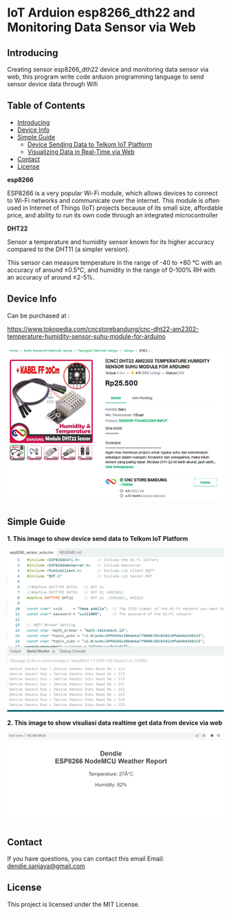 # IoT Arduion esp8266_dth22 and Monitoring Data Sensor via Web  

## Introducing

Creating sensor esp8266_dth22 device and monitoring data sensor via web, this program  write code arduion programming language to send sensor device data
through Wifi 

## Table of Contents
- [Introducing](#introducing)
- [Device Info](#device-info)
- [Simple Guide](#simple-guide)
  - [Device Sending Data to Telkom IoT Platform](#1-device-sending-data-to-telkom-iot-platform)
  - [Visualizing Data in Real-Time via Web](#2-visualizing-data-in-real-time-via-web)
- [Contact](#contact)
- [License](#license)

**esp8266**

ESP8266 is a very popular Wi-Fi module, which allows devices to connect to Wi-Fi networks and communicate over the internet. This module is often used in Internet of Things (IoT) projects because of its small size, affordable price, and ability to run its own code through an integrated microcontroller

**DHT22**

Sensor a temperature and humidity sensor known for its higher accuracy compared to the DHT11 (a simpler version).

This sensor can measure temperature in the range of -40 to +80 °C with an accuracy of around ±0.5°C, and humidity in the range of 0-100% RH with an accuracy of around ±2-5%.


## Device Info
Can be purchased at :

https://www.tokopedia.com/cncstorebandung/cnc-dht22-am2302-temperature-humidity-sensor-suhu-module-for-arduino

![device ](./screen_shoot_sample/device.png)


## Simple Guide


**1. This image to show device send data to Telkom IoT Platform**

![Sample 1](./screen_shoot_sample/serial-monitor.png)




**2. This image to show visuliasi data realtime get data from device via web**

![Sample 2](./screen_shoot_sample/visualisasi_sensor_via_web.png)



## Contact

If you have questions, you can contact this email
Email: dendie.sanjaya@gmail.com

## License

This project is licensed under the MIT License.
